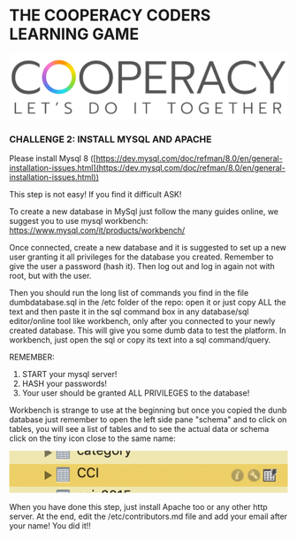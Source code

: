 # THE COOPERACY CODERS LEARNING GAME

![Image](/assets/image/github/image3.png)

### CHALLENGE 2: INSTALL MYSQL AND APACHE

Please install Mysql 8 ([https://dev.mysql.com/doc/refman/8.0/en/general-installation-issues.html](https://dev.mysql.com/doc/refman/8.0/en/general-installation-issues.html))

This step is not easy! If you find it difficult ASK!

To create a new database in MySql just
follow the many guides online, we suggest you
to use mysql workbench:
https://www.mysql.com/it/products/workbench/

Once connected, create a new database and
it is suggested to set up a new user granting it
all privileges for the database you created.
Remember to give the user a password (hash it).
Then log out and log in again not with root,
but with the user.

Then you should run the long list of commands
you find in the file dumbdatabase.sql in the
/etc folder of the repo: open it or just copy ALL
the text and then paste it in the sql command box
in any database/sql editor/online tool like
workbench, only after you connected to your newly
created database. This will give you some dumb data
to test the platform. In workbench, just open the sql
or copy its text into a sql command/query.

REMEMBER:

1. START your mysql server!
2. HASH your passwords!
3. Your user should be granted ALL PRIVILEGES
   to the database!

Workbench is strange to use at the beginning but
once you copied the dunb database just
remember to open the left side pane "schema"
and to click on tables, you will see a list of
tables and to see the actual data or schema
click on the tiny icon close to the same name:

![Image](assets/image/github/image4.png)

When you have done this step, just install Apache too
or any other http server.
At the end, edit the /etc/contributors.md file
and add your email after your name! You did it!!
